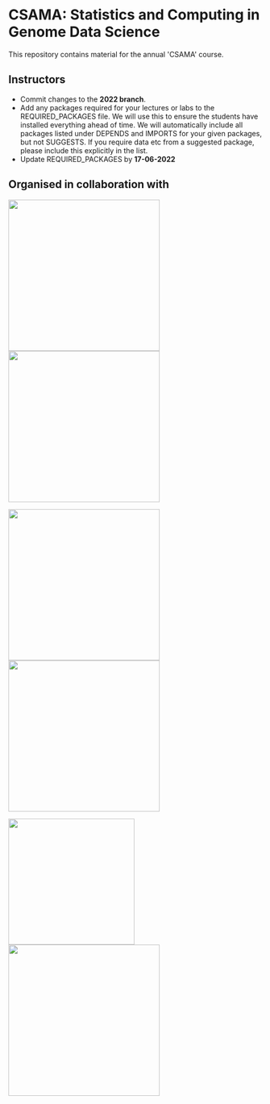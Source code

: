 # CSAMA: Statistics and Computing in Genome Data Science

This repository contains material for the annual 'CSAMA' course.
<!--
## Students

You can find a curated version of the lecture and lab material at:

http://www-huber.embl.de/users/msmith/csama2019/materials/
-->

## Instructors

 - Commit changes to the **2022 branch**.
 - Add any packages required for your lectures or labs to the REQUIRED_PACKAGES file.  We will use this to ensure the students have installed everything ahead of time.  We will automatically include all packages listed under DEPENDS and IMPORTS for your given packages, but not SUGGESTS.  If you require data etc from a suggested package, please include this explicitly in the list.
 - Update REQUIRED_PACKAGES by **17-06-2022**


## Organised in collaboration with

<p float="left">
  <img src="https://www.bioconductor.org/images/logo/jpg/bioconductor_logo_rgb.jpg" width="300" align="bottom"/>
  <img src="https://csama2022.bioconductor.eu/img/clients/UNIPD_logo.png" width="300" /> 
</p>
<p float="left">
  <img src="https://csama2022.bioconductor.eu/img/clients/OLISSIPO_logo.png" width="300" align="bottom"/>
  <img src="https://csama2022.bioconductor.eu/img/clients/GHGA_logo_web.png" width="300" align="bottom"/>
</p>
<p float="left">
  <img src="https://csama2022.bioconductor.eu/img/clients/EMBL_logo.png" width="250" align="bottom"/>
  <img src="https://csama2022.bioconductor.eu/img/clients/decode_logo.png" width="300" align="bottom"/>
</p>

